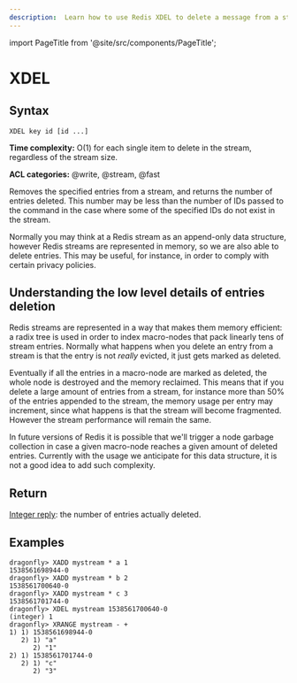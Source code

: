 ```yaml
---
description:  Learn how to use Redis XDEL to delete a message from a stream.
---
```

import PageTitle from '@site/src/components/PageTitle';

# XDEL

<PageTitle title="Redis XDEL Command (Documentation) | Dragonfly" />

## Syntax

    XDEL key id [id ...]

**Time complexity:** O(1) for each single item to delete in the stream, regardless of the stream size.

**ACL categories:** @write, @stream, @fast

Removes the specified entries from a stream, and returns the number of entries
deleted.  This number may be less than the number of IDs passed to the command in
the case where some of the specified IDs do not exist in the stream.

Normally you may think at a Redis stream as an append-only data structure,
however Redis streams are represented in memory, so we are also able to 
delete entries. This may be useful, for instance, in order to comply with
certain privacy policies.

## Understanding the low level details of entries deletion

Redis streams are represented in a way that makes them memory efficient:
a radix tree is used in order to index macro-nodes that pack linearly tens
of stream entries. Normally what happens when you delete an entry from a stream
is that the entry is not *really* evicted, it just gets marked as deleted.

Eventually if all the entries in a macro-node are marked as deleted, the whole
node is destroyed and the memory reclaimed. This means that if you delete
a large amount of entries from a stream, for instance more than 50% of the
entries appended to the stream, the memory usage per entry may increment, since
what happens is that the stream will become fragmented. However the stream
performance will remain the same.

In future versions of Redis it is possible that we'll trigger a node garbage
collection in case a given macro-node reaches a given amount of deleted
entries. Currently with the usage we anticipate for this data structure, it is
not a good idea to add such complexity.

## Return

[Integer reply](https://redis.io/docs/reference/protocol-spec/#integers): the number of entries actually deleted.

## Examples

```shell
dragonfly> XADD mystream * a 1
1538561698944-0
dragonfly> XADD mystream * b 2
1538561700640-0
dragonfly> XADD mystream * c 3
1538561701744-0
dragonfly> XDEL mystream 1538561700640-0
(integer) 1
dragonfly> XRANGE mystream - +
1) 1) 1538561698944-0
   2) 1) "a"
      2) "1"
2) 1) 1538561701744-0
   2) 1) "c"
      2) "3"
```
